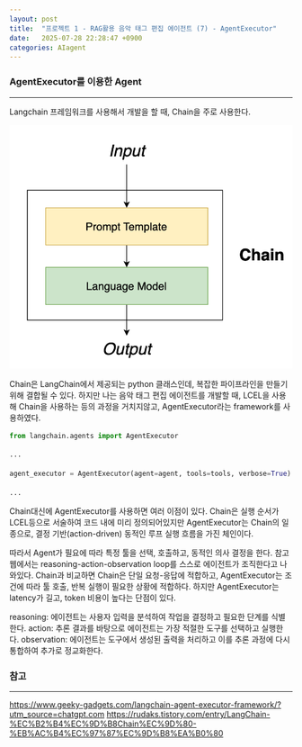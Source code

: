 ```yaml
---
layout: post
title:  "프로젝트 1 - RAG활용 음악 태그 편집 에이전트 (7) - AgentExecutor"
date:   2025-07-28 22:28:47 +0900
categories: AIagent
---
```


### AgentExecutor를 이용한 Agent
---

Langchain 프레임워크를 사용해서 개발을 할 때, Chain을 주로 사용한다. 

![](/assets/202507Mo224212.png)

Chain은 LangChain에서 제공되는 python 클래스인데, 복잡한 파이프라인을 만들기 위해 결합될 수 있다. 하지만 나는 음악 태그 편집 에이전트를 개발할 때, LCEL을 사용해 Chain을 사용하는 등의 과정을 거치지않고, AgentExecutor라는 framework를 사용하였다. 

```python
from langchain.agents import AgentExecutor

...

agent_executor = AgentExecutor(agent=agent, tools=tools, verbose=True)

...

```

Chain대신에 AgentExecutor를 사용하면 여러 이점이 있다. Chain은 실행 순서가 LCEL등으로 서술하여 코드 내에 미리 정의되어있지만 AgentExecutor는 Chain의 일종으로, 결정 기반(action-driven) 동적인 루프 실행 흐름을 가진 체인이다. 

따라서 Agent가 필요에 따라 특정 툴을 선택, 호출하고, 동적인 의사 결정을 한다. 참고 웹에서는 reasoning-action-observation loop를 스스로 에이전트가 조직한다고 나와있다. Chain과 비교하면 Chain은 단일 요청-응답에 적합하고, AgentExecutor는 조건에 따라 툴 호출, 반복 실행이 필요한 상황에 적합하다. 하지만 AgentExecutor는 latency가 길고, token 비용이 높다는 단점이 있다.

reasoning: 에이전트는 사용자 입력을 분석하여 작업을 결정하고 필요한 단계를 식별한다. 
action: 추론 결과를 바탕으로 에이전트는 가장 적절한 도구를 선택하고 실행한다.
observation: 에이전트는 도구에서 생성된 출력을 처리하고 이를 추론 과정에 다시 통합하여 추가로 정교화한다.


### 참고
---
https://www.geeky-gadgets.com/langchain-agent-executor-framework/?utm_source=chatgpt.com
https://rudaks.tistory.com/entry/LangChain-%EC%B2%B4%EC%9D%B8Chain%EC%9D%80-%EB%AC%B4%EC%97%87%EC%9D%B8%EA%B0%80